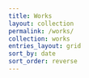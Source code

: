 ```yaml
---
title: Works
layout: collection
permalink: /works/
collection: works
entries_layout: grid
sort_by: date
sort_order: reverse
---
```

